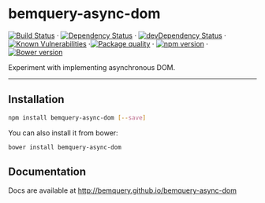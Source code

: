 # bemquery-async-dom

[![Build Status](https://travis-ci.org/BEMQuery/bemquery-async-dom.svg?branch=master)](https://travis-ci.org/BEMQuery/bemquery-async-dom) · [![Dependency Status](https://david-dm.org/BEMQuery/bemquery-async-dom.svg)](https://david-dm.org/BEMQuery/bemquery-async-dom) · [![devDependency Status](https://david-dm.org/BEMQuery/bemquery-async-dom/dev-status.svg)](https://david-dm.org/BEMQuery/bemquery-async-dom#info=devDependencies) · [![Known Vulnerabilities](https://snyk.io/test/github/bemquery/bemquery-async-dom/badge.svg)](https://snyk.io/test/github/bemquery/bemquery-async-dom) ·[![Package quality](http://packagequality.com/badge/bemquery-async-dom.png)](http://packagequality.com/#?package=bemquery-async-dom) · [![npm version](https://badge.fury.io/js/bemquery-async-dom.svg)](https://badge.fury.io/js/bemquery-async-dom) · [![Bower version](https://badge.fury.io/bo/bemquery-async-dom.svg)](https://badge.fury.io/bo/bemquery-async-dom)

Experiment with implementing asynchronous DOM.

---

## Installation

```bash
npm install bemquery-async-dom [--save]
```

You can also install it from bower:
```bash
bower install bemquery-async-dom
```

## Documentation

Docs are available at http://bemquery.github.io/bemquery-async-dom
